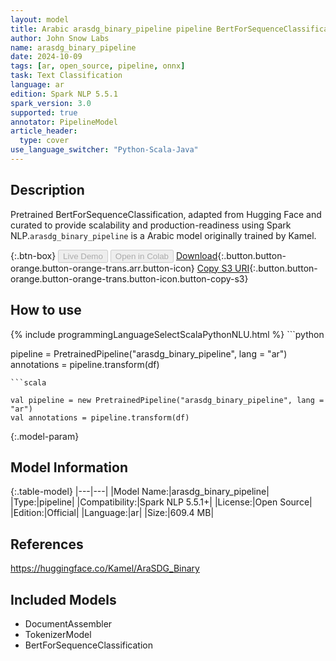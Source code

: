 ```yaml
---
layout: model
title: Arabic arasdg_binary_pipeline pipeline BertForSequenceClassification from Kamel
author: John Snow Labs
name: arasdg_binary_pipeline
date: 2024-10-09
tags: [ar, open_source, pipeline, onnx]
task: Text Classification
language: ar
edition: Spark NLP 5.5.1
spark_version: 3.0
supported: true
annotator: PipelineModel
article_header:
  type: cover
use_language_switcher: "Python-Scala-Java"
---
```


## Description

Pretrained BertForSequenceClassification, adapted from Hugging Face and curated to provide scalability and production-readiness using Spark NLP.`arasdg_binary_pipeline` is a Arabic model originally trained by Kamel.

{:.btn-box}
<button class="button button-orange" disabled>Live Demo</button>
<button class="button button-orange" disabled>Open in Colab</button>
[Download](https://s3.amazonaws.com/auxdata.johnsnowlabs.com/public/models/arasdg_binary_pipeline_ar_5.5.1_3.0_1728459904702.zip){:.button.button-orange.button-orange-trans.arr.button-icon}
[Copy S3 URI](s3://auxdata.johnsnowlabs.com/public/models/arasdg_binary_pipeline_ar_5.5.1_3.0_1728459904702.zip){:.button.button-orange.button-orange-trans.button-icon.button-copy-s3}

## How to use



<div class="tabs-box" markdown="1">
{% include programmingLanguageSelectScalaPythonNLU.html %}
```python

pipeline = PretrainedPipeline("arasdg_binary_pipeline", lang = "ar")
annotations =  pipeline.transform(df)   

```
```scala

val pipeline = new PretrainedPipeline("arasdg_binary_pipeline", lang = "ar")
val annotations = pipeline.transform(df)

```
</div>

{:.model-param}
## Model Information

{:.table-model}
|---|---|
|Model Name:|arasdg_binary_pipeline|
|Type:|pipeline|
|Compatibility:|Spark NLP 5.5.1+|
|License:|Open Source|
|Edition:|Official|
|Language:|ar|
|Size:|609.4 MB|

## References

https://huggingface.co/Kamel/AraSDG_Binary

## Included Models

- DocumentAssembler
- TokenizerModel
- BertForSequenceClassification